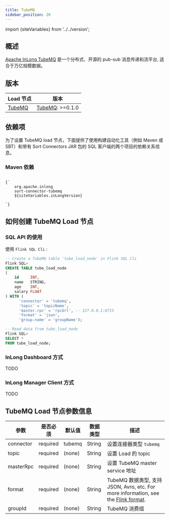 ```yaml
---
title: TubeMQ
sidebar_position: 20
---
```


import {siteVariables} from '../../version';

## 概述

[Apache InLong TubeMQ](https://inlong.apache.org/docs/modules/tubemq/overview) 是一个分布式、开源的
pub-sub 消息传递和流平台, 适合于万亿规模数据。

## 版本

| Load 节点             | 版本                                                                                  |
|---------------------|-------------------------------------------------------------------------------------|
| [TubeMQ](./tube.md) | [TubeMQ](https://inlong.apache.org/docs/next/modules/tubemq/overview): >=0.1.0<br/> |

## 依赖项

为了设置 TubeMQ load 节点，下面提供了使用构建自动化工具（例如 Maven 或 SBT）和带有 Sort Connectors
JAR 包的 SQL 客户端的两个项目的依赖关系信息。

### Maven 依赖

<pre><code parentName="pre">
{`<dependency>
    <groupId>org.apache.inlong</groupId>
    <artifactId>sort-connector-tubemq</artifactId>
    <version>${siteVariables.inLongVersion}</version>
</dependency>
`}
</code></pre>

## 如何创建 TubeMQ Load 节点

### SQL API 的使用

使用 `Flink SQL Cli` :

```sql
-- Create a TubeMQ table 'tube_load_node' in Flink SQL Cli
Flink SQL>
CREATE TABLE tube_load_node
(
    id     INT,
    name   STRING,
    age    INT,
    salary FLOAT
) WITH (
      'connector' = 'tubemq',
      'topic' = 'topicName',
      'master.rpc' = 'rpcUrl', -- 127.0.0.1:8715
      'format' = 'json',
      'group.name' = 'groupName');

-- Read data from tube_load_node
Flink SQL>
SELECT *
FROM tube_load_node;
```

### InLong Dashboard 方式

TODO

### InLong Manager Client 方式

TODO

## TubeMQ Load 节点参数信息

| 参数        | 是否必须     | 默认值    | 数据类型   | 描述                                                                                                                                                                                 |
|-----------|----------|--------|--------|------------------------------------------------------------------------------------------------------------------------------------------------------------------------------------|
| connector | required | tubemq | String | 设置连接器类型 `tubemq`                                                                                                                                                                   |
| topic     | required | (none) | String | 设置 Load 的 topic                                                                                                                                                                    |
| masterRpc | required | (none) | String | 设置 TubeMQ master service 地址                                                                                                                                                        |
| format    | required | (none) | String | TubeMQ 数据类型, 支持 JSON, Avro, etc. For more information, see the [Flink format](https://nightlies.apache.org/flink/flink-docs-release-1.15/docs/connectors/table/formats/overview/). |
| groupId   | required | (none) | String | TubeMQ 消费组                                                                                                                                                                         |

